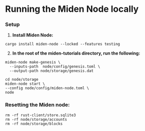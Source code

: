 # Running the Miden Node locally

### Setup
1)  **Install Miden Node:**
```
cargo install miden-node --locked --features testing
```

2) **In the root of the miden-tutorials directory, run the following:**
```
miden-node make-genesis \
  --inputs-path  node/config/genesis.toml \
  --output-path node/storage/genesis.dat

cd node/storage
miden-node start \
--config node/config/miden-node.toml \
node
```

### Resetting the Miden node:
```
rm -rf rust-client/store.sqlite3 
rm -rf node/storage/accounts
rm -rf node/storage/blocks
```